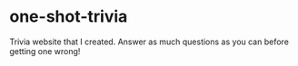 # one-shot-trivia
Trivia website that I created. Answer as much questions as you can before getting one wrong! 
